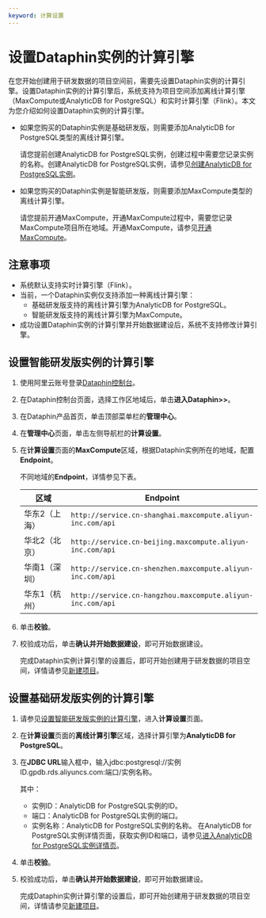 ```yaml
---
keyword: 计算设置
---
```


# 设置Dataphin实例的计算引擎

在您开始创建用于研发数据的项目空间前，需要先设置Dataphin实例的计算引擎。设置Dataphin实例的计算引擎后，系统支持为项目空间添加离线计算引擎（MaxCompute或AnalyticDB for PostgreSQL）和实时计算引擎（Flink）。本文为您介绍如何设置Dataphin实例的计算引擎。

-   如果您购买的Dataphin实例是基础研发版，则需要添加AnalyticDB for PostgreSQL类型的离线计算引擎。

    请您提前创建AnalyticDB for PostgreSQL实例，创建过程中需要您记录实例的名称。创建AnalyticDB for PostgreSQL实例，请参见[创建AnalyticDB for PostgreSQL实例](/cn.zh-CN/快速入门/创建实例.md)。

-   如果您购买的Dataphin实例是智能研发版，则需要添加MaxCompute类型的离线计算引擎。

    请您提前开通MaxCompute，开通MaxCompute过程中，需要您记录MaxCompute项目所在地域。开通MaxCompute，请参见[开通MaxCompute](/cn.zh-CN/准备工作/开通MaxCompute.md)。


## 注意事项

-   系统默认支持实时计算引擎（Flink）。
-   当前，一个Dataphin实例仅支持添加一种离线计算引擎：
    -   基础研发版支持的离线计算引擎为AnalyticDB for PostgreSQL。
    -   智能研发版支持的离线计算引擎为MaxCompute。
-   成功设置Dataphin实例的计算引擎并开始数据建设后，系统不支持修改计算引擎。

## 设置智能研发版实例的计算引擎

1.  使用阿里云账号登录[Dataphin控制台](https://dataphin.console.aliyun.com/workingArea)。

2.  在Dataphin控制台页面，选择工作区地域后，单击**进入Dataphin\>\>**。

3.  在Dataphin产品首页，单击顶部菜单栏的**管理中心**。

4.  在**管理中心**页面，单击左侧导航栏的**计算设置**。

5.  在**计算设置**页面的**MaxCompute**区域，根据Dataphin实例所在的地域，配置**Endpoint**。

    不同地域的**Endpoint**，详情参见下表。

    |区域|Endpoint|
    |--|--------|
    |华东2（上海）|`http://service.cn-shanghai.maxcompute.aliyun-inc.com/api`|
    |华北2（北京）|`http://service.cn-beijing.maxcompute.aliyun-inc.com/api`|
    |华南1（深圳）|`http://service.cn-shenzhen.maxcompute.aliyun-inc.com/api`|
    |华东1（杭州）|`http://service.cn-hangzhou.maxcompute.aliyun-inc.com/api`|

6.  单击**校验**。

7.  校验成功后，单击**确认并开始数据建设**，即可开始数据建设。

    完成Dataphin实例计算引擎的设置后，即可开始创建用于研发数据的项目空间，详情请参见[新建项目](/cn.zh-CN/数仓规划/项目管理/新建项目.md)。


## 设置基础研发版实例的计算引擎

1.  请参见[设置智能研发版实例的计算引擎](#section_3oa_p8q_nwq)，进入**计算设置**页面。

2.  在**计算设置**页面的**离线计算引擎**区域，选择计算引擎为**AnalyticDB for PostgreSQL**。

3.  在**JDBC URL**输入框中，输入jdbc:postgresql://实例ID.gpdb.rds.aliyuncs.com:端口/实例名称。

    其中：

    -   实例ID：AnalyticDB for PostgreSQL实例的ID。
    -   端口：AnalyticDB for PostgreSQL实例的端口。
    -   实例名称：AnalyticDB for PostgreSQL实例的名称。
    在AnalyticDB for PostgreSQL实例详情页面，获取实例ID和端口，请参见[进入AnalyticDB for PostgreSQL实例详情页](/cn.zh-CN/快速入门/客户端连接.md)。

4.  单击**校验**。

5.  校验成功后，单击**确认并开始数据建设**，即可开始数据建设。

    完成Dataphin实例计算引擎的设置后，即可开始创建用于研发数据的项目空间，详情请参见[新建项目](/cn.zh-CN/数仓规划/项目管理/新建项目.md)。


